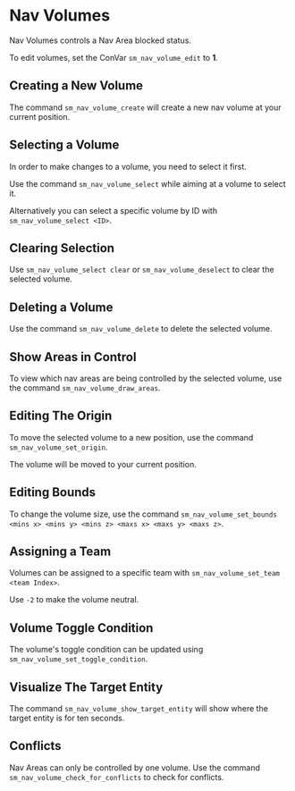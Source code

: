 # Nav Volumes

Nav Volumes controls a Nav Area blocked status.

To edit volumes, set the ConVar `sm_nav_volume_edit` to **1**.

## Creating a New Volume

The command `sm_nav_volume_create` will create a new nav volume at your current position.

## Selecting a Volume

In order to make changes to a volume, you need to select it first.

Use the command `sm_nav_volume_select` while aiming at a volume to select it.

Alternatively you can select a specific volume by ID with `sm_nav_volume_select <ID>`.

## Clearing Selection

Use `sm_nav_volume_select clear` or `sm_nav_volume_deselect` to clear the selected volume.

## Deleting a Volume

Use the command `sm_nav_volume_delete` to delete the selected volume.

## Show Areas in Control

To view which nav areas are being controlled by the selected volume, use the command `sm_nav_volume_draw_areas`.

## Editing The Origin

To move the selected volume to a new position, use the command `sm_nav_volume_set_origin`.

The volume will be moved to your current position.

## Editing Bounds

To change the volume size, use the command `sm_nav_volume_set_bounds <mins x> <mins y> <mins z> <maxs x> <maxs y> <maxs z>`.

## Assigning a Team

Volumes can be assigned to a specific team with `sm_nav_volume_set_team <team Index>`.

Use `-2` to make the volume neutral.

## Volume Toggle Condition

The volume's toggle condition can be updated using `sm_nav_volume_set_toggle_condition`.

## Visualize The Target Entity

The command `sm_nav_volume_show_target_entity` will show where the target entity is for ten seconds.

## Conflicts

Nav Areas can only be controlled by one volume. Use the command `sm_nav_volume_check_for_conflicts` to check for conflicts.
